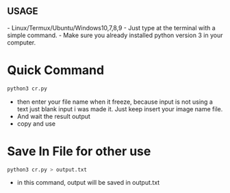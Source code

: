 <h2>USAGE</h2>
- Linux/Termux/Ubuntu/Windows10,7,8,9
- Just type at the terminal with a simple command.
- Make sure you already installed python version 3 in your computer.

# Quick Command
```bash
python3 cr.py
```

- then enter your file name when it freeze, because input is not using a text just blank input i was made it. Just keep insert your image name file.
- And wait the result output
- copy and use

# Save In File for other use
```bash
python3 cr.py > output.txt
```

- in this command, output will be saved in output.txt
